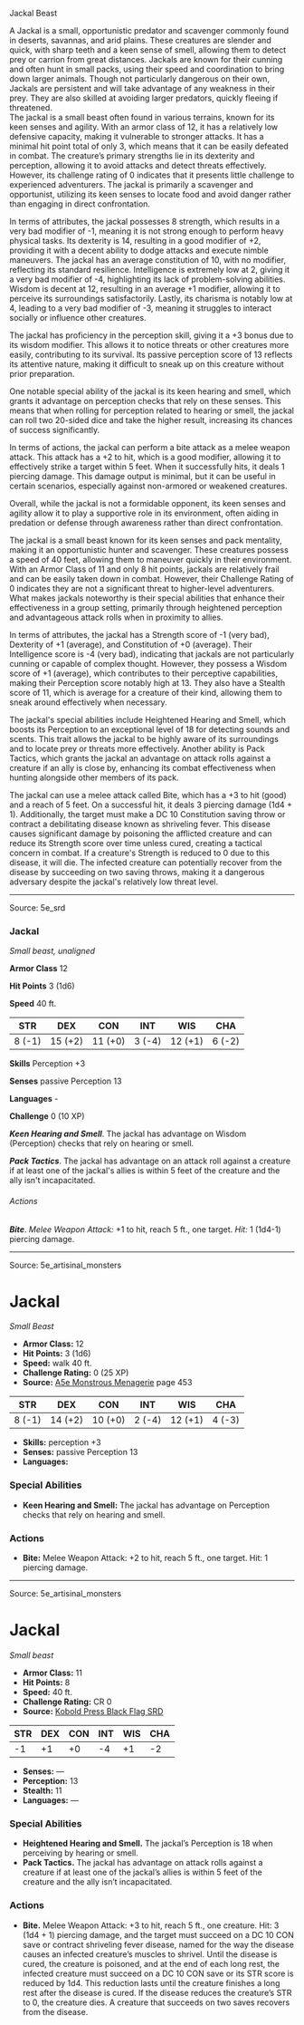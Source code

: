 <MonsterName/>Jackal</MonsterName>
<CreatureType/>Beast</CreatureType>

<summary>A Jackal is a small, opportunistic predator and scavenger commonly found in deserts, savannas, and arid plains. These creatures are slender and quick, with sharp teeth and a keen sense of smell, allowing them to detect prey or carrion from great distances. Jackals are known for their cunning and often hunt in small packs, using their speed and coordination to bring down larger animals. Though not particularly dangerous on their own, Jackals are persistent and will take advantage of any weakness in their prey. They are also skilled at avoiding larger predators, quickly fleeing if threatened.</summary>

<summary>The jackal is a small beast often found in various terrains, known for its keen senses and agility. With an armor class of 12, it has a relatively low defensive capacity, making it vulnerable to stronger attacks. It has a minimal hit point total of only 3, which means that it can be easily defeated in combat. The creature’s primary strengths lie in its dexterity and perception, allowing it to avoid attacks and detect threats effectively. However, its challenge rating of 0 indicates that it presents little challenge to experienced adventurers. The jackal is primarily a scavenger and opportunist, utilizing its keen senses to locate food and avoid danger rather than engaging in direct confrontation.</summary>

<detail>

In terms of attributes, the jackal possesses 8 strength, which results in a very bad modifier of -1, meaning it is not strong enough to perform heavy physical tasks. Its dexterity is 14, resulting in a good modifier of +2, providing it with a decent ability to dodge attacks and execute nimble maneuvers. The jackal has an average constitution of 10, with no modifier, reflecting its standard resilience. Intelligence is extremely low at 2, giving it a very bad modifier of -4, highlighting its lack of problem-solving abilities. Wisdom is decent at 12, resulting in an average +1 modifier, allowing it to perceive its surroundings satisfactorily. Lastly, its charisma is notably low at 4, leading to a very bad modifier of -3, meaning it struggles to interact socially or influence other creatures.

The jackal has proficiency in the perception skill, giving it a +3 bonus due to its wisdom modifier. This allows it to notice threats or other creatures more easily, contributing to its survival. Its passive perception score of 13 reflects its attentive nature, making it difficult to sneak up on this creature without prior preparation.

One notable special ability of the jackal is its keen hearing and smell, which grants it advantage on perception checks that rely on these senses. This means that when rolling for perception related to hearing or smell, the jackal can roll two 20-sided dice and take the higher result, increasing its chances of success significantly.

In terms of actions, the jackal can perform a bite attack as a melee weapon attack. This attack has a +2 to hit, which is a good modifier, allowing it to effectively strike a target within 5 feet. When it successfully hits, it deals 1 piercing damage. This damage output is minimal, but it can be useful in certain scenarios, especially against non-armored or weakened creatures. 

Overall, while the jackal is not a formidable opponent, its keen senses and agility allow it to play a supportive role in its environment, often aiding in predation or defense through awareness rather than direct confrontation.

The jackal is a small beast known for its keen senses and pack mentality, making it an opportunistic hunter and scavenger. These creatures possess a speed of 40 feet, allowing them to maneuver quickly in their environment. With an Armor Class of 11 and only 8 hit points, jackals are relatively frail and can be easily taken down in combat. However, their Challenge Rating of 0 indicates they are not a significant threat to higher-level adventurers. What makes jackals noteworthy is their special abilities that enhance their effectiveness in a group setting, primarily through heightened perception and advantageous attack rolls when in proximity to allies.

In terms of attributes, the jackal has a Strength score of -1 (very bad), Dexterity of +1 (average), and Constitution of +0 (average). Their Intelligence score is -4 (very bad), indicating that jackals are not particularly cunning or capable of complex thought. However, they possess a Wisdom score of +1 (average), which contributes to their perceptive capabilities, making their Perception score notably high at 13. They also have a Stealth score of 11, which is average for a creature of their kind, allowing them to sneak around effectively when necessary.

The jackal's special abilities include Heightened Hearing and Smell, which boosts its Perception to an exceptional level of 18 for detecting sounds and scents. This trait allows the jackal to be highly aware of its surroundings and to locate prey or threats more effectively. Another ability is Pack Tactics, which grants the jackal an advantage on attack rolls against a creature if an ally is close by, enhancing its combat effectiveness when hunting alongside other members of its pack.

The jackal can use a melee attack called Bite, which has a +3 to hit (good) and a reach of 5 feet. On a successful hit, it deals 3 piercing damage (1d4 + 1). Additionally, the target must make a DC 10 Constitution saving throw or contract a debilitating disease known as shriveling fever. This disease causes significant damage by poisoning the afflicted creature and can reduce its Strength score over time unless cured, creating a tactical concern in combat. If a creature's Strength is reduced to 0 due to this disease, it will die. The infected creature can potentially recover from the disease by succeeding on two saving throws, making it a dangerous adversary despite the jackal's relatively low threat level.</detail>



---

Source: 5e_srd

### Jackal

*Small beast, unaligned*

**Armor Class** 12

**Hit Points** 3 (1d6)

**Speed** 40 ft.

| STR    | DEX     | CON     | INT    | WIS     | CHA    |
|--------|---------|---------|--------|---------|--------|
| 8 (-1) | 15 (+2) | 11 (+0) | 3 (-4) | 12 (+1) | 6 (-2) |

**Skills** Perception +3

**Senses** passive Perception 13

**Languages** -

**Challenge** 0 (10 XP)

***Keen Hearing and Smell***. The jackal has advantage on Wisdom (Perception) checks that rely on hearing or smell.

***Pack Tactics***. The jackal has advantage on an attack roll against a creature if at least one of the jackal's allies is within 5 feet of the creature and the ally isn't incapacitated.

###### Actions

***Bite***. *Melee Weapon Attack:* +1 to hit, reach 5 ft., one target. *Hit:* 1 (1d4-1) piercing damage.



---

Source: 5e_artisinal_monsters

# Jackal

*Small* *Beast*

- **Armor Class:** 12
- **Hit Points:** 3 (1d6)
- **Speed:** walk 40 ft.
- **Challenge Rating:** 0 (25 XP)
- **Source:** [A5e Monstrous Menagerie](https://enpublishingrpg.com/products/level-up-monstrous-menagerie-a5e) page 453

| STR | DEX | CON | INT | WIS | CHA |
| --- | --- | --- | --- | --- | --- |
| 8 (-1) | 14 (+2) | 10 (+0) | 2 (-4) | 12 (+1) | 4 (-3) |

- **Skills:** perception +3
- **Senses:** passive Perception 13
- **Languages:** 

### Special Abilities

- **Keen Hearing and Smell:** The jackal has advantage on Perception checks that rely on hearing and smell.

### Actions

- **Bite:** Melee Weapon Attack: +2 to hit, reach 5 ft., one target. Hit: 1 piercing damage.






---

Source: 5e_artisinal_monsters

# Jackal

*Small beast*

- **Armor Class:** 11
- **Hit Points:** 8
- **Speed:** 40 ft.
- **Challenge Rating:** CR 0
- **Source:** [Kobold Press Black Flag SRD](https://koboldpress.com/black-flag-roleplaying/)

| STR | DEX | CON | INT | WIS | CHA |
| --- | --- | --- | --- | --- | --- |
| -1 | +1 | +0 | -4 | +1 | -2 |

- **Senses:** —
- **Perception:** 13
- **Stealth:** 11
- **Languages:** —

### Special Abilities

- **Heightened Hearing and Smell.** The jackal’s Perception is 18 when perceiving by hearing or smell.
- **Pack Tactics.** The jackal has advantage on attack rolls against a creature if at least one of the jackal’s allies is within 5 feet of the creature and the ally isn’t incapacitated.

### Actions

- **Bite.** Melee Weapon Attack: +3 to hit, reach 5 ft., one creature. Hit: 3 (1d4 + 1) piercing damage, and the target must succeed on a DC 10 CON save or contract shriveling fever disease, named for the way the disease causes an infected creature’s muscles to shrivel. Until the disease is cured, the creature is poisoned, and at the end of each long rest, the infected creature must succeed on a DC 10 CON save or its STR score is reduced by 1d4. This reduction lasts until the creature finishes a long rest after the disease is cured. If the disease reduces the creature’s STR to 0, the creature dies. A creature that succeeds on two saves recovers from the disease.



